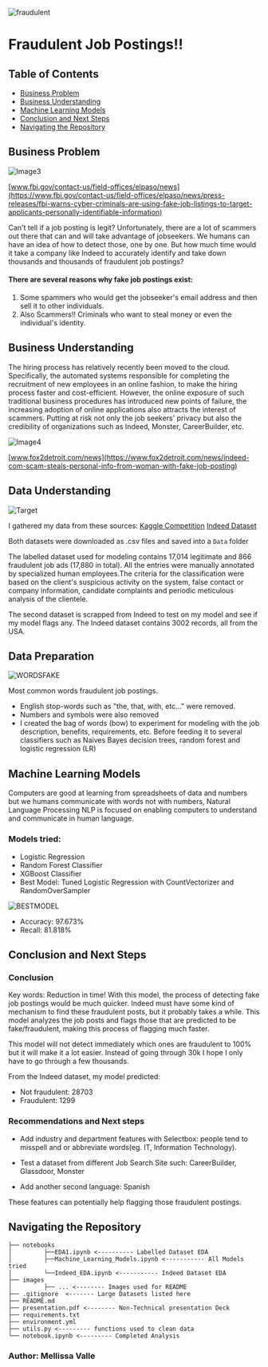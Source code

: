 ![fraudulent](https://www.noidentitytheft.com/wp-content/uploads/2015/11/fake-job-ads-1024x442.png)
# Fraudulent Job Postings!! 

## Table of Contents
* [Business Problem](#business-problem)
* [Business Understanding](#business-understanding)
* [Machine Learning Models](#machine-learning-models)
* [Conclusion and Next Steps](#conclusion-and-next-steps)
* [Navigating the Repository](#navigating-the-repository)

## Business Problem 
![Image3](https://user-images.githubusercontent.com/74070082/144143954-625bdac0-4e54-46e5-8a5a-c12884505fd3.png)

[www.fbi.gov/contact-us/field-offices/elpaso/news](https://www.fbi.gov/contact-us/field-offices/elpaso/news/press-releases/fbi-warns-cyber-criminals-are-using-fake-job-listings-to-target-applicants-personally-identifiable-information)

Can't tell if a job posting is legit? Unfortunately, there are a lot of scammers out there that can and will take advantage of jobseekers. We humans can have an idea of how to detect those, one by one. But how much time would it take a company like Indeed to accurately identify and take down thousands and thousands of fraudulent job postings? 
#### There are several reasons why fake job postings exist: 

1. Some spammers who would get the jobseeker's email address and then sell it to other individuals. 
2. Also Scammers!! Criminals who want to steal money or even the individual's identity.

## Business Understanding
The hiring process has relatively recently been moved to the cloud. Specifically, the automated systems responsible for completing the recruitment of new employees in an online fashion, to make the hiring process faster and cost-efficient. However, the online exposure of such traditional business procedures has introduced new points of failure, the increasing adoption of online applications also attracts the interest of scammers. Putting at risk not only the job seekers' privacy but also the credibility of organizations such as Indeed, Monster, CareerBuilder, etc.

![Image4](https://user-images.githubusercontent.com/74070082/144143983-181cf53d-f405-4fca-9e57-6998488b779c.png)

[www.fox2detroit.com/news](https://www.fox2detroit.com/news/indeed-com-scam-steals-personal-info-from-woman-with-fake-job-posting)

## Data Understanding
![Target](https://user-images.githubusercontent.com/74070082/143786875-797c8179-3d69-4e59-afcd-58ac4695d1bc.png)

I gathered my data from these sources:
[Kaggle Competition](https://www.kaggle.com/shivamb/real-or-fake-fake-jobposting-prediction)
[Indeed Dataset](https://data.world/promptcloud/indeed-job-posting-dataset/workspace/project-summary?agentid=promptcloud&datasetid=indeed-job-posting-dataset)

Both datasets were downloaded as .csv files and saved into a `Data` folder

The labelled dataset used for modeling contains 17,014 legitimate and 866 fraudulent job ads (17,880 in total). All the entries were manually annotated by specialized human employees.The criteria for the classification were based on the client's suspicious activity on the system, false contact or company information, candidate complaints and periodic meticulous analysis of the clientele. 

The second dataset is scrapped from Indeed to test on my model and see if my model flags any. The Indeed dataset contains 3002 records, all from the USA.

## Data Preparation
![WORDSFAKE](https://user-images.githubusercontent.com/74070082/144646986-83731455-c0f9-45c7-a6b4-a58fc07d06a7.png)

Most common words fraudulent job postings.

- English stop-words such as "the, that, with, etc..." were removed.
- Numbers and symbols were also removed
- I created the bag of words (bow) to experiment for modeling with the job description, benefits, requirements, etc. Before feeding it  to several classifiers such as Naives Bayes decision trees, random forest and logistic regression (LR)

## Machine Learning Models
Computers are good at learning from spreadsheets of data and numbers but we humans communicate with words not with numbers, Natural Language Processing NLP is focused on enabling computers to understand and communicate in human language.
### Models tried:
- Logistic Regression
- Random Forest Classifier
- XGBoost Classifier 
- Best Model:
Tuned Logistic Regression with CountVectorizer and RandomOverSampler

![BESTMODEL](https://user-images.githubusercontent.com/74070082/144646882-6dfb141f-ddb2-45da-8e8d-ff836d01fb58.png)

- Accuracy: 97.673%  
- Recall: 81.818%

## Conclusion and Next Steps

### Conclusion
Key words: Reduction in time!  With this model, the process of detecting fake job postings would be much quicker. Indeed must have some kind of mechanism to find these fraudulent posts, but it probably takes a while. This model analyzes the job posts and flags those that are predicted to be fake/fraudulent, making this process of flagging  much faster.

This model will not detect immediately which ones are fraudulent to 100% but it will make it a lot easier. Instead of going through 30k I hope I only have to go through a few thousands. 

From the Indeed dataset, my model predicted:
- Not fraudulent:    28703 
- Fraudulent:    1299

### Recommendations and Next steps

- Add  industry and department features with Selectbox: people tend to misspell and or abbreviate words(eg. IT, Information Technology). 

- Test a dataset from different Job Search Site such: CareerBuilder, Glassdoor, Monster

- Add another second language:  Spanish 

These features can potentially help flagging those fraudulent postings.



## Navigating the Repository
```
├── notebooks
│         ├──EDA1.ipynb <---------- Labelled Dataset EDA
│         ├──Machine_Learning_Models.ipynb <----------- All Models tried
│         └──Indeed_EDA.ipynb <----------- Indeed Dataset EDA
├── images
│         ├── ... <-------- Images used for README
├── .gitignore  <------- Large Datasets listed here
├── README.md
├── presentation.pdf <-------- Non-Technical presentation Deck
├── requirements.txt 
├── environment.yml
├── utils.py <--------- functions used to clean data
└── notebook.ipynb <--------- Completed Analysis
```
### Author: Mellissa Valle
